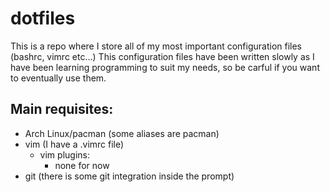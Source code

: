 # dotfiles
This is a repo where I store all of my most important configuration files (bashrc, vimrc etc...)
This configuration files have been written slowly as I have been learning programming to suit my needs, so be carful if you want to eventually use them.
## Main requisites:
- Arch Linux/pacman (some aliases are pacman)
- vim (I have a .vimrc file)
  - vim plugins:
    - none for now
- git (there is some git integration inside the prompt)
